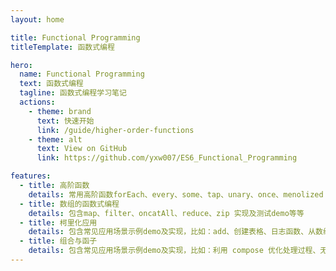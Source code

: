 ```yaml
---
layout: home

title: Functional Programming
titleTemplate: 函数式编程

hero:
  name: Functional Programming
  text: 函数式编程
  tagline: 函数式编程学习笔记
  actions:
    - theme: brand
      text: 快速开始
      link: /guide/higher-order-functions
    - theme: alt
      text: View on GitHub
      link: https://github.com/yxw007/ES6_Functional_Programming

features:
  - title: 高阶函数
    details: 常用高阶函数forEach、every、some、tap、unary、once、menolized 实现及测试demo
  - title: 数组的函数式编程
    details: 包含map、filter、oncatAll、reduce、zip 实现及测试demo等等
  - title: 柯里化应用
    details: 包含常见应用场景示例demo及实现，比如：add、创建表格、日志函数、从数组中寻找包含数字的元素等
  - title: 组合与函子
    details: 包含常见应用场景示例demo及实现，比如：利用 compose 优化处理过程、无法直接利用compose,通过partial转换后再使用compose等
---
```


